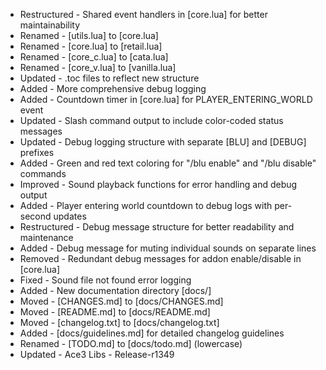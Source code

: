 - Restructured - Shared event handlers in [core.lua] for better maintainability
- Renamed - [utils.lua] to [core.lua]
- Renamed - [core.lua] to [retail.lua]
- Renamed - [core_c.lua] to [cata.lua]
- Renamed - [core_v.lua] to [vanilla.lua]
- Updated - .toc files to reflect new structure
- Added - More comprehensive debug logging
- Added - Countdown timer in [core.lua] for PLAYER_ENTERING_WORLD event
- Updated - Slash command output to include color-coded status messages
- Updated - Debug logging structure with separate [BLU] and [DEBUG] prefixes
- Added - Green and red text coloring for "/blu enable" and "/blu disable" commands
- Improved - Sound playback functions for error handling and debug output
- Added - Player entering world countdown to debug logs with per-second updates
- Restructured - Debug message structure for better readability and maintenance
- Added - Debug message for muting individual sounds on separate lines
- Removed - Redundant debug messages for addon enable/disable in [core.lua]
- Fixed - Sound file not found error logging
- Added - New documentation directory [docs/]
- Moved - [CHANGES.md] to [docs/CHANGES.md]
- Moved - [README.md] to [docs/README.md]
- Moved - [changelog.txt] to [docs/changelog.txt]
- Added - [docs/guidelines.md] for detailed changelog guidelines
- Renamed - [TODO.md] to [docs/todo.md] (lowercase)
- Updated - Ace3 Libs - Release-r1349